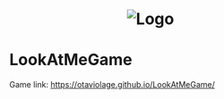 
 <h1 align="center">
    <img alt="Logo" src="https://ik.imagekit.io/otaviolage/MrMeeseeksLife_Mm0Dske2e.png" />
    <br>
</h1>

# LookAtMeGame

Game link: https://otaviolage.github.io/LookAtMeGame/

 
